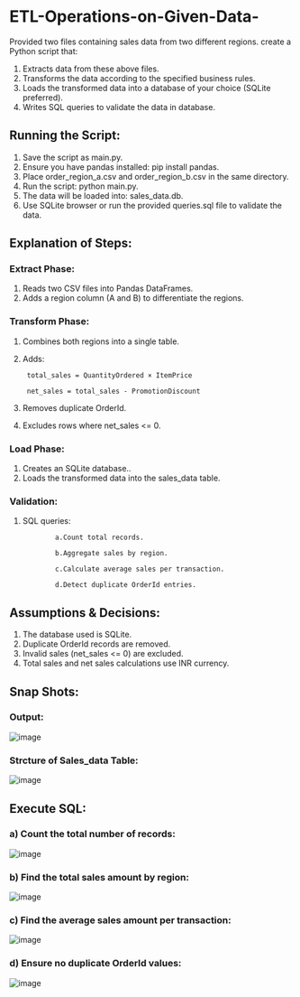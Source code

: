 # ETL-Operations-on-Given-Data-
Provided two files containing sales data from two different regions. create a Python script that:
1. Extracts data from these above files.
2. Transforms the data according to the specified business rules.
3. Loads the transformed data into a database of your choice (SQLite preferred).
4. Writes SQL queries to validate the data in database.

## Running the Script:
1. Save the script as main.py.
2. Ensure you have pandas installed: pip install pandas.
3. Place order_region_a.csv and order_region_b.csv in the same directory.
4. Run the script: python main.py.
5. The data will be loaded into: sales_data.db.
6. Use SQLite browser or run the provided queries.sql file to validate the data.

## Explanation of Steps:
### Extract Phase: 
1. Reads two CSV files into Pandas DataFrames.
2. Adds a region column (A and B) to differentiate the regions.

### Transform Phase:
1. Combines both regions into a single table.
2. Adds:

        total_sales = QuantityOrdered × ItemPrice

        net_sales = total_sales - PromotionDiscount
3. Removes duplicate OrderId.
4. Excludes rows where net_sales <= 0.

### Load Phase:
1. Creates an SQLite database..
2. Loads the transformed data into the sales_data table.

### Validation:
1. SQL queries:

               a.Count total records.

               b.Aggregate sales by region.

               c.Calculate average sales per transaction.

               d.Detect duplicate OrderId entries.

## Assumptions & Decisions:
1. The database used is SQLite.
2. Duplicate OrderId records are removed.
3. Invalid sales (net_sales <= 0) are excluded.
4. Total sales and net sales calculations use INR currency.

## Snap Shots:
### Output:
![image](https://github.com/user-attachments/assets/db0c2d7e-b09c-4f31-ac15-bf15d2651ac9)

### Strcture of Sales_data Table:
![image](https://github.com/user-attachments/assets/7414d59b-9817-4e94-8824-2ed4749f8c5c)

## Execute SQL:
### a) Count the total number of records:
![image](https://github.com/user-attachments/assets/fdf2dc67-d2bf-4183-88ff-c33e3c6a8cb8)

### b) Find the total sales amount by region:
![image](https://github.com/user-attachments/assets/fd948623-711b-443a-b3d2-48a8d8ae8cf4)

### c) Find the average sales amount per transaction:
![image](https://github.com/user-attachments/assets/1d8d91f6-694f-4963-8c86-77ec2ae1335a)

### d) Ensure no duplicate OrderId values:
![image](https://github.com/user-attachments/assets/6521e973-37f0-4667-a992-2ac642529cc3)


 
